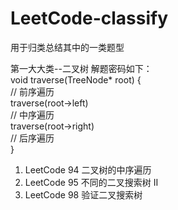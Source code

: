 # LeetCode-classify
用于归类总结其中的一类题型

第一大大类--二叉树
解题密码如下：  
void traverse(TreeNode* root) {  
    // 前序遍历  
    traverse(root->left)  
    // 中序遍历  
    traverse(root->right)  
    // 后序遍历  
}  

1. LeetCode 94 二叉树的中序遍历
2. LeetCode 95 不同的二叉搜索树 II
3. LeetCode 98 验证二叉搜索树
